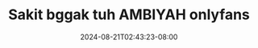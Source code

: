 --- 
title: "Sakit bggak tuh AMBIYAH onlyfans"
description: "nonton bokep Sakit bggak tuh AMBIYAH onlyfans doodstream durasi panjang new"
date: 2024-08-21T02:43:23-08:00
file_code: "d29fg1l5g2a3"
draft: false
cover: "33tg0iei4ow1i1le.jpg"
tags: ["Sakit", "bggak", "tuh", "AMBIYAH", "onlyfans", "bokep-indo", "bokep-viral", "bokep-ig"]
length: 342
fld_id: "1235316"
foldername: "AMBIYAH ONLYFANS"
categories: ["AMBIYAH ONLYFANS"]
views: 315
---